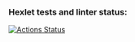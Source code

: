 ### Hexlet tests and linter status:
[![Actions Status](https://github.com/flater1c/qa-auto-engineer-javascript-project-89/actions/workflows/hexlet-check.yml/badge.svg)](https://github.com/flater1c/qa-auto-engineer-javascript-project-89/actions)